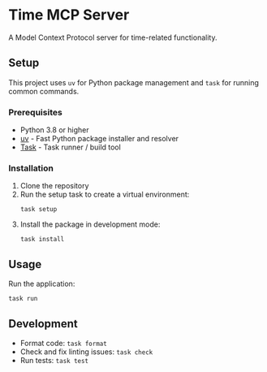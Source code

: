 # Time MCP Server

A Model Context Protocol server for time-related functionality.

## Setup

This project uses `uv` for Python package management and `task` for running common commands.

### Prerequisites

- Python 3.8 or higher
- [uv](https://github.com/astral-sh/uv) - Fast Python package installer and resolver
- [Task](https://taskfile.dev/) - Task runner / build tool

### Installation

1. Clone the repository
2. Run the setup task to create a virtual environment:
   ```
   task setup
   ```
3. Install the package in development mode:
   ```
   task install
   ```

## Usage

Run the application:
```
task run
```

## Development

- Format code: `task format`
- Check and fix linting issues: `task check`
- Run tests: `task test`

